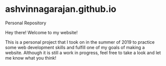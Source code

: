 # ashvinnagarajan.github.io
Personal Repository

Hey there! Welcome to my website! 

This is a personal project that I took on in the summer of 2019 to practice some web development skills and fulfill one of my goals of making a website. Although it is still a work in progress, feel free to take a look and let me know what you think! 
